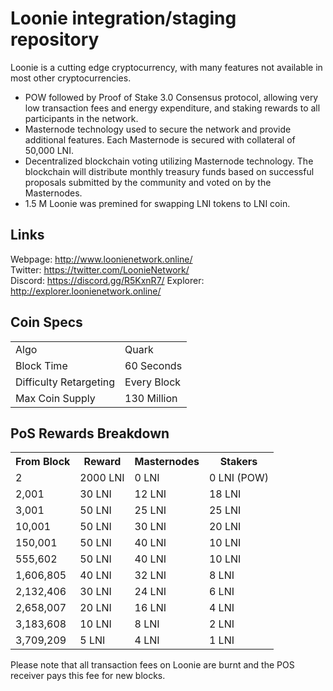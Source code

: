 Loonie integration/staging repository
=====================================

Loonie is a cutting edge cryptocurrency, with many features not available in most other cryptocurrencies.
- POW followed by Proof of Stake 3.0 Consensus protocol, allowing very low transaction fees and energy expenditure, and staking rewards to all participants in the network.
- Masternode technology used to secure the network and provide additional features. Each Masternode is secured with collateral of 50,000 LNI.
- Decentralized blockchain voting utilizing Masternode technology. The blockchain will distribute monthly treasury funds based on successful proposals submitted by the community and voted on by the Masternodes.
- 1.5 M Loonie was premined for swapping LNI tokens to LNI coin. 

## Links ##

Webpage: http://www.loonienetwork.online/  
Twitter: https://twitter.com/LoonieNetwork/  
Discord: https://discord.gg/R5KxnR7/
Explorer: http://explorer.loonienetwork.online/  

## Coin Specs ##
<table>
<tr><td>Algo</td><td>Quark</td></tr>
<tr><td>Block Time</td><td>60 Seconds</td></tr>
<tr><td>Difficulty Retargeting</td><td>Every Block</td></tr>
<tr><td>Max Coin Supply</td><td>130 Million</td></tr>
</table>

## PoS Rewards Breakdown ##

<table>
<th>From Block</th><th>Reward</th><th>Masternodes</th><th>Stakers</th>
<tr><td>2</td><td>2000 LNI</td><td>0 LNI</td><td>0 LNI (POW)</td></tr>
<tr><td>2,001</td><td>30 LNI</td><td>12 LNI</td><td>18 LNI</td></tr>
<tr><td>3,001</td><td>50 LNI</td><td>25 LNI</td><td>25 LNI</td></tr>
<tr><td>10,001</td><td>50 LNI</td><td>30 LNI</td><td>20 LNI</td></tr>
<tr><td>150,001</td><td>50 LNI</td><td>40 LNI</td><td>10 LNI</td></tr>
<tr><td>555,602</td><td>50 LNI</td><td>40 LNI</td><td>10 LNI</td></tr>
<tr><td>1,606,805</td><td>40 LNI</td><td>32 LNI</td><td>8 LNI</td></tr>
<tr><td>2,132,406</td><td>30 LNI</td><td>24 LNI</td><td>6 LNI</td></tr>
<tr><td>2,658,007</td><td>20 LNI</td><td>16 LNI</td><td>4 LNI</td></tr>
<tr><td>3,183,608</td><td>10 LNI</td><td>8 LNI</td><td>2 LNI</td></tr>
<tr><td>3,709,209</td><td>5 LNI</td><td>4 LNI</td><td>1 LNI</td></tr>
</table>

Please note that all transaction fees on Loonie are burnt and the POS receiver pays this fee for new blocks. 


